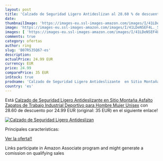 ```yaml
---
layout: post
title: 'Calzado de Seguridad Ligero Antideslizan al 28.60 % de descuento'
date: 
thumbnailImage: 'https://images-eu.ssl-images-amazon.com/images/I/41LDeNSEF4L._SL200_.jpg'
image: 'https://images-eu.ssl-images-amazon.com/images/I/41LDeNSEF4L._SL200_.jpg'
images: [ 'https://images-eu.ssl-images-amazon.com/images/I/41LDeNSEF4L._SL200_.jpg' ]
comments: true
category: ofertas
author: ring
slug: 'B07RS35Q67-es'
description:
actualPrice: 24.99 EUR
currency: EUR
price: 24.99
comparePrice: 35 EUR
inStock: true
prodname: 'Calzado de Seguridad Ligero Antideslizante  en Sitio Montaña Asfalto  Zapatos de Trabajo Industrial Deportivo para Hombre Mujer Unisex'
country: 'es'
---
```


Está [Calzado de Seguridad Ligero Antideslizante  en Sitio Montaña Asfalto  Zapatos de Trabajo Industrial Deportivo para Hombre Mujer Unisex](https://www.amazon.es/dp/B07RS35Q67/?tag=tolees-21) con 28.60 de descuento por 24.99 EUR (original: 35 EUR) en el siguiente enlace!

[![Calzado de Seguridad Ligero Antideslizan](https://images-eu.ssl-images-amazon.com/images/I/41LDeNSEF4L._SL200_.jpg)](https://www.amazon.es/dp/B07RS35Q67/?tag=tolees-21)

Principales características:


[Ver la oferta!!](https://www.amazon.es/dp/B07RS35Q67/?tag=tolees-21)

Links participate in Amazon Associate program and might generate a comission on qualifying sales


